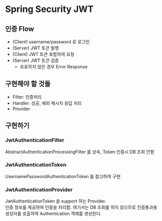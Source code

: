 Spring Security JWT
=============================

## 인증 Flow
- (Client) username/password 로  로그인
- (Server) JWT 토큰 발행
- (Client) JWT 토큰 포함하여 요청
- (Server) JWT 토큰 검증
    - 유효하지 않은 경우 Error Response

## 구현해야 할 것들
- Filter: 인증처리
- Handler: 성공, 예외 메시지 응답 처리
- Provider

## 구현하기
### JwtAuthenticationFilter
AbstractAuthenticationProcessingFilter 를 상속, Token 인증시 DB 조회 안함

### JwtAuthenticationToken
UsernamePasswordAuthenticationToken 를 참고하여 구현

### JwtAuthenticationProvider
JwtAuthenticationToken 을 support 하는 Provider.  
인증 정보를 제공하여 인증을 처리함. 여기서는 DB 조회를 하지 않으므로 인증통과용 생성자를 호출하여 Authentication 객체를 생성한다.


